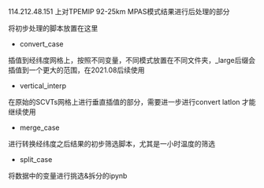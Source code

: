 114.212.48.151 上对TPEMIP 92-25km MPAS模式结果进行后处理的部分

将初步处理的脚本放置在这里

-   convert_case 

插值到经纬度网格上，按照不同变量，不同模式放置在不同文件夹，_large后缀会插值到一个更大的范围，在2021.08后续使用

-   vertical_interp 

在原始的SCVTs网格上进行垂直插值的部分，需要进一步进行convert latlon 才能继续使用

-   merge_case 

进行转换经纬度之后结果的初步筛选脚本，尤其是一小时温度的筛选

-   split_case 

将数据中的变量进行挑选&拆分的ipynb